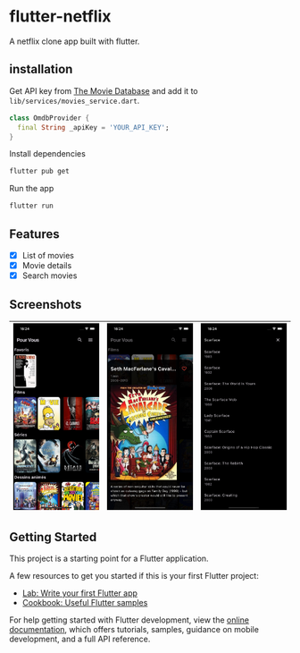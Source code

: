# flutter-netflix

A netflix clone app built with flutter.

## installation

Get API key from [The Movie Database](https://www.omdbapi.com/apikey.aspx) and add it to `lib/services/movies_service.dart`.
```dart
class OmdbProvider {
  final String _apiKey = 'YOUR_API_KEY';
}
```

Install dependencies
```bash
flutter pub get
```

Run the app
```bash
flutter run
```

## Features

- [x] List of movies
- [x] Movie details
- [x] Search movies

## Screenshots

| ![Screenshot #1](.github/movies.png) | ![Screenshot #2](.github/details.png) | ![Screenshot #3](.github/search.png) |
|---------------------------------------------|---------------------------------------------|---------------------------------------------|

## Getting Started

This project is a starting point for a Flutter application.

A few resources to get you started if this is your first Flutter project:

- [Lab: Write your first Flutter app](https://docs.flutter.dev/get-started/codelab)
- [Cookbook: Useful Flutter samples](https://docs.flutter.dev/cookbook)

For help getting started with Flutter development, view the
[online documentation](https://docs.flutter.dev/), which offers tutorials,
samples, guidance on mobile development, and a full API reference.
